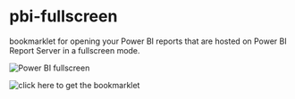 # pbi-fullscreen
 bookmarklet for opening your Power BI reports that are hosted on Power BI Report Server in a fullscreen mode.

![Power BI fullscreen](https://user-images.githubusercontent.com/22381572/200138994-13909f7e-e819-4860-b2bf-1432b8221044.gif)

![click here to get the bookmarklet](https://riadadel.github.io/pbi-fullscreen/)
